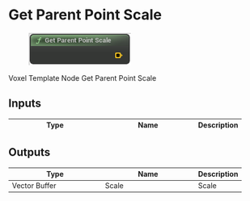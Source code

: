 # Get Parent Point Scale

<div align="left" data-full-width="false">

<figure><img src="Get_Parent_Point_Scale.png" alt=""><figcaption></figcaption></figure>

</div>

Voxel Template Node Get Parent Point Scale

## Inputs

<table>
<thead><tr><th width="170">Type</th><th width="170">Name</th><th>Description</th></tr></thead>
<tbody>
</tbody>
</table>

## Outputs

<table>
<thead><tr><th width="170">Type</th><th width="170">Name</th><th>Description</th></tr></thead>
<tbody>
<tr><td>Vector Buffer</td><td>Scale</td><td>Scale</td></tr>
</tbody>
</table>